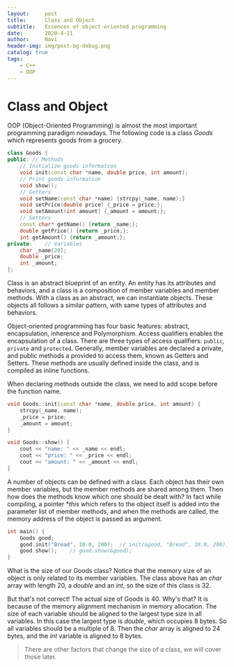```yaml
---
layout:     post
title:      Class and Object
subtitle:   Essences of object-oriented programming
date:       2020-4-11
author:     Navi
header-img: img/post-bg-debug.png
catalog: true
tags:
    - C++
    - OOP
---
```


# Class and Object

OOP (Object-Oriented Programming) is almost the most important programming paradigm nowadays. The following code is a class *Goods* which represents goods from a grocery.

```cpp
class Goods {
public:	// Methods
	// Initialize goods information
	void init(const char *name, double price, int amount);
	// Print goods information
	void show();
	// Getters
   	void setName(const char *name) {strcpy(_name, name);}
    void setPrice(double price)	{_price = price;};
    void setAmount(int amount) {_amount = amount;};
    // Setters
    const char* getName() {return _name;};
    double getPrice() {return _price;};
    int getAmount() {return _amount;};
private:	// Variables
	char _name[20];
    double _price;
    int _amount;
};
```

Class is an abstract blueprint of an entity. An entity has its attributes and behaviors, and a class is a composition of member variables and member methods. With a class as an abstract, we can instantiate objects. These objects all follows a similar pattern, with same types of attributes and behaviors. 

Object-oriented programming has four basic features: abstract, encapsulation, inherence and Polymorphism. Access qualifiers enables the encapsulation of a class. There are three types of access qualifiers: `public`, `private` and `protected`. Generally, member variables are declared a private, and public methods a provided to access them, known as Getters and Setters. These methods are usually defined inside the class, and is compiled as inline functions.

When declaring methods outside the class, we need to add scope before the function name.

```cpp
void Goods::init(const char *name, double price, int amount) {
    strcpy(_name, name);
    _price = price;
    _amount = amount;
}

void Goods::show() {
    cout << "name: " << _name << endl;
    cout << "price: " << _price << endl;
    cout << "amount: " << _amount << endl;
}
```

A number of objects can be defined with a class. Each object has their own member variables, but the member methods are shared among them. Then how does the methods know which one should be dealt with? In fact while compiling, a pointer **this* which refers to the object itself is added into the parameter list of member methods, and when the methods are called, the memory address of the object is passed as argument.

```cpp
int main() {
	Goods good;
	good.init("Bread", 10.0, 200);	// init(&good, "Bread", 10.0, 200);
	good.show();	// good.show(&good);
}
```

What is the size of our Goods class? Notice that the memory size of an object is only related to its member variables. The class above has an *char* array with length 20, a *double* and an *int*, so the size of this class is 32. 

But that's not correct! The actual size of Goods is 40. Why's that?  It is because of the memory alignment mechanism in memory allocation. The size of each variable should be aligned to the largest type size in all variables. In this case the largest type is *double*, which occupies 8 bytes. So all variables should be a multiple of 8. Then the *char* array is aligned to 24 bytes, and the *int* variable is aligned to 8 bytes.

> There are other factors that change the size of a class, we will cover those later.